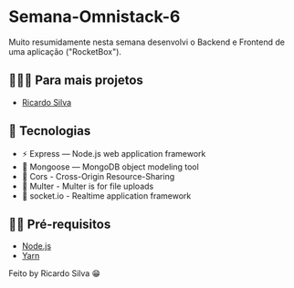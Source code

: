 <h1>
  Semana-Omnistack-6
</h1>

<p>
 Muito resumidamente nesta semana desenvolvi o Backend e Frontend de uma aplicação ("RocketBox").
</p>

## 👨🏼‍💻 Para mais projetos 

- [Ricardo Silva](https://github.com/ricardobron)

## 🚀 Tecnologias

- ⚡ Express — Node.js web application framework
- 💾 Mongoose — MongoDB object modeling tool 
- 🚫 Cors - Cross-Origin Resource-Sharing
- 📂 Multer - Multer is for file uploads
- 📲 socket.io - Realtime application framework 


## ✋🏻 Pré-requisitos

- [Node.js](https://nodejs.org/en/)
- [Yarn](https://yarnpkg.com/pt-BR/docs/install)




Feito by Ricardo Silva 😁

